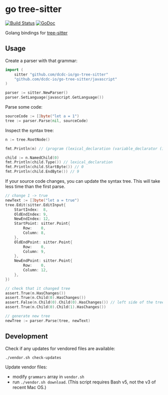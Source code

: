 # go tree-sitter

[![Build Status](https://github.com/dcdc-io/go-tree-sitter/workflows/Test/badge.svg?branch=master)](https://github.com/dcdc-io/go-tree-sitter/actions/workflows/test.yml?query=branch%3Amaster)
[![GoDoc](https://godoc.org/github.com/dcdc-io/go-tree-sitter?status.svg)](https://godoc.org/github.com/dcdc-io/go-tree-sitter)

Golang bindings for [tree-sitter](https://github.com/tree-sitter/tree-sitter)

## Usage

Create a parser with that grammar:

```go
import (
	sitter "github.com/dcdc-io/go-tree-sitter"
	"github.com/dcdc-io/go-tree-sitter/javascript"
)

parser := sitter.NewParser()
parser.SetLanguage(javascript.GetLanguage())
```

Parse some code:

```go
sourceCode := []byte("let a = 1")
tree := parser.Parse(nil, sourceCode)
```

Inspect the syntax tree:

```go
n := tree.RootNode()

fmt.Println(n) // (program (lexical_declaration (variable_declarator (identifier) (number))))

child := n.NamedChild(0)
fmt.Println(child.Type()) // lexical_declaration
fmt.Println(child.StartByte()) // 0
fmt.Println(child.EndByte()) // 9
```

If your source code changes, you can update the syntax tree. This will take less time than the first parse.

```go
// change 1 -> true
newText := []byte("let a = true")
tree.Edit(sitter.EditInput{
    StartIndex:  8,
    OldEndIndex: 9,
    NewEndIndex: 12,
    StartPoint: sitter.Point{
        Row:    0,
        Column: 8,
    },
    OldEndPoint: sitter.Point{
        Row:    0,
        Column: 9,
    },
    NewEndPoint: sitter.Point{
        Row:    0,
        Column: 12,
    },
})

// check that it changed tree
assert.True(n.HasChanges())
assert.True(n.Child(0).HasChanges())
assert.False(n.Child(0).Child(0).HasChanges()) // left side of the tree didn't change
assert.True(n.Child(0).Child(1).HasChanges())

// generate new tree
newTree := parser.Parse(tree, newText)
```

## Development

Check if any updates for vendored files are available:

```
./vendor.sh check-updates
```

Update vendor files:

- modify `grammars` array in `vendor.sh`
- run `./vendor.sh download`.  (This script requires Bash v5, not the v3 of recent Mac OS.)

